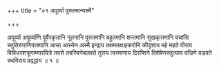 +++
title = "०१ अपूर्व्या पुरुतमान्यस्मै"

+++

अपूर्व्या अपूर्व्याणि पूर्वैरकृतानि नूतनानि पुरुतमानि बहुतमानि शन्तमानि सुखकृत्तमानि वचांसि स्तुतिरुपाणिवाक्यानि आसा आस्येन अस्मै इन्द्राय तक्षमतक्षङ्करोमि कीदृशाय महे महते वीराय विविधरशत्रूणाम्मारयित्रे तवसे तवस्विनेबलवते तुराय त्वरमाणाय दिरप्शिने विशेषेणस्तुत्याय वज्रिणे वज्रवते स्थविराय प्रवृद्धाय ॥ १ ॥